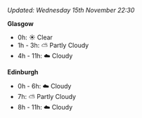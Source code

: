 *Updated: Wednesday 15th November 22:30*

**Glasgow**

* 0h: :sunny: Clear
* 1h - 3h: :partly_sunny: Partly Cloudy
* 4h - 11h: :cloud: Cloudy

**Edinburgh**

* 0h - 6h: :cloud: Cloudy
* 7h: :partly_sunny: Partly Cloudy
* 8h - 11h: :cloud: Cloudy
